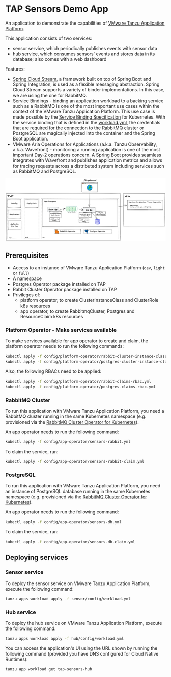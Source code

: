 # TAP Sensors Demo App

An application to demonstrate the capabilities of [VMware Tanzu Application Platform](https://tanzu.vmware.com/application-platform).

This application consists of two services:
- sensor service, which periodically publishes events with sensor data
- hub service, which consumes sensors' events and stores data in its database; also comes with a web dashboard

Features:
- [Spring Cloud Stream](https://spring.io/projects/spring-cloud-stream), a framework built on top of Spring Boot
  and Spring Integration, is used as a flexible messaging abstraction. Spring Cloud Stream supports a variety of binder
  implementations. In this case, we are using the one for RabbitMQ.
- Service Bindings - binding an application workload to a backing service such as a RabbitMQ is one of the most
  important use cases within the context of the VMware Tanzu Application Platform. This use case is made possible
  by the [Service Binding Specification](https://github.com/servicebinding/spec) for Kubernetes. With the service binding
  that is defined in the [workload.yml](config/workload.yml), the credentials that are required for the connection
  to the RabbitMQ cluster or PostgreSQL are magically injected into the container and the Spring Boot application.
- VMware Aria Operations for Applications (a.k.a. Tanzu Observability, a.k.a. Wavefront) - monitoring a running 
  application is one of the most important Day-2 operations concern. A Spring Boot provides seamless integrates with 
  Wavefront and publishes application metrics and allows for tracing requests across a distributed system including 
  services such as RabbitMQ and PostgreSQL. 

![image](overview.png)


## Prerequisites

- Access to an instance of VMware Tanzu Application Platform (`dev`, `light` or `full`)
- A namespace
- Postgres Operator package installed on TAP
- Rabbit Cluster Operator package installed on TAP
- Privileges of:
  - platform operator, to create ClusterInstanceClass and ClusterRole k8s resources
  - app operator, to create RabbitmqCluster, Postgres and ResourceClaim k8s resources

### Platform Operator - Make services available
To make services available for app operator to create and claim, the platform operator needs to run the following commands:
```bash
kubectl apply -f config/platform-operator/rabbit-cluster-instance-class.yml
kubectl apply -f config/platform-operator/postgres-cluster-instance-class.yml
```

Also, the following RBACs need to be applied:
```bash
kubectl apply -f config/platform-operator/rabbit-claims-rbac.yml
kubectl apply -f config/platform-operator/postgres-claims-rbac.yml
```

### RabbitMQ Cluster
To run this application with VMware Tanzu Application Platform, you need a RabbitMQ cluster running in the same 
Kubernetes namespace (e.g. provisioned via the [RabbitMQ Cluster Operator for Kubernetes](https://www.rabbitmq.com/kubernetes/operator/operator-overview.html)).

An app operator needs to run the following command: 
```bash
kubectl apply -f config/app-operator/sensors-rabbit.yml
```

To claim the service, run:
```bash
kubectl apply -f config/app-operator/sensors-rabbit-claim.yml
```

### PostgreSQL
To run this application with VMware Tanzu Application Platform, you need an instance of PostgreSQL database running 
in the same Kubernetes namespace (e.g. provisioned via the [RabbitMQ Cluster Operator for Kubernetes](https://www.rabbitmq.com/kubernetes/operator/operator-overview.html)).

An app operator needs to run the following command:
```bash
kubectl apply -f config/app-operator/sensors-db.yml
```

To claim the service, run:
```bash
kubectl apply -f config/app-operator/sensors-db-claim.yml
```

## Deploying services

### Sensor service
To deploy the sensor service on VMware Tanzu Application Platform, execute the following command:
```bash
tanzu apps workload apply -f sensor/config/workload.yml
```

### Hub service
To deploy the hub service on VMware Tanzu Application Platform, execute the following command:
```bash
tanzu apps workload apply -f hub/config/workload.yml
```

You can access the application's UI using the URL shown by running the following command (provided you have DNS configured for Cloud Native Runtimes):

```bash
tanzu app workload get tap-sensors-hub
```
